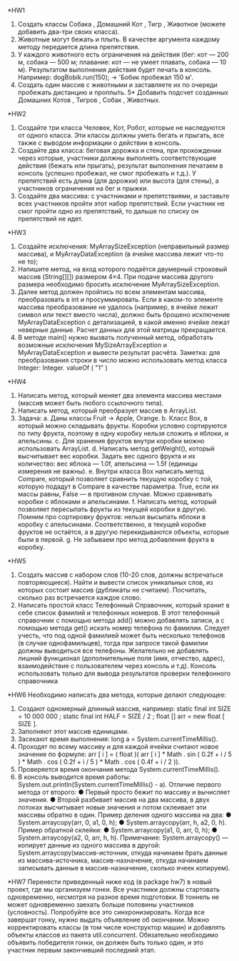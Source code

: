*HW1
1. Создать классы Собака , Домашний Кот , Тигр , Животное (можете добавить два-три своих
класса).
2. Животные могут бежать и плыть. В качестве аргумента каждому методу передается длина
препятствия.
3. У каждого животного есть ограничения на действия (бег: кот — 200 м, собака — 500 м;
плавание: кот — не умеет плавать, собака — 10 м). Результатом выполнения действия будет
печать в консоль. Например: dogBobik.run(150); -> 'Бобик пробежал 150 м'.
4. Создать один массив с животными и заставляете их по очереди пробежать дистанцию и
проплыть.
5* Добавить подсчет созданных Домашних Котов , Тигров , Собак , Животных.


*HW2
1. Создайте три класса Человек, Кот, Робот, которые не наследуются от одного класса. Эти классы должны уметь бегать и
прыгать, все также с выводом информации о действии в консоль.
2. Создайте два класса: беговая дорожка и стена, при прохождении через которые, участники
должны выполнять соответствующие действия (бежать или прыгать), результат выполнения печатаем в консоль (успешно пробежал, не смог пробежать и т.д.). У препятствий есть длина
(для дорожки) или высота (для стены), а участников ограничения на бег и прыжки.
3. Создайте два массивa: с участниками и препятствиями, и заставьте всех участников пройти
этот набор препятствий. Если участник не смог пройти одно из препятствий, то дальше по
списку он препятствий не идет.

*HW3
1. Создайте исключения: MyArraySizeException (неправильный размер массива), и MyArrayDataException (в ячейке массива лежит что-то не то);
2. Напишите метод, на вход которого подаётся двумерный строковый массив (String[][]) размером 4×4. При подаче массива другого размера необходимо бросить исключение MyArraySizeException.
3. Далее метод должен пройтись по всем элементам массива, преобразовать в int и просуммировать. Если в каком-то элементе массива преобразование не удалось (например, в ячейке лежит символ или текст вместо числа), должно быть брошено исключение MyArrayDataException с детализацией, в какой именно ячейке лежат неверные данные. Расчет данных для этой матрицы прекращается.
4. В методе main() нужно вызвать полученный метод, обработать возможные исключения MySizeArrayException и MyArrayDataException и вывести результат расчёта.
   Заметка: для преобразования строки в число можно использовать метод класса Integer: Integer. valueOf ( "1" )

*HW4
1. Написать метод, который меняет два элемента массива местами (массив может быть любого ссылочного типа).
2. Написать метод, который преобразует массив в ArrayList.
3. Задача:
   a. Даны классы Fruit -> Apple, Orange.
   b. Класс Box, в который можно складывать фрукты. Коробки условно сортируются по типу фрукта, поэтому в одну коробку нельзя сложить и яблоки, и апельсины.
   c. Для хранения фруктов внутри коробки можно использовать ArrayList.
   d. Написать метод getWeight(), который высчитывает вес коробки. Задать вес одного фрукта и их количество: вес яблока — 1.0f, апельсина — 1.5f (единицы измерения не важны).
   e. Внутри класса Box написать метод Compare, который позволяет сравнить текущую коробку с той, которую подадут в Compare в качестве параметра. True, если их массы равны, False — в противном случае. Можно сравнивать коробки с яблоками и апельсинами.
   f. Написать метод, который позволяет пересыпать фрукты из текущей коробки в другую. Помним про сортировку фруктов: нельзя высыпать яблоки в коробку с апельсинами. Соответственно, в текущей коробке фруктов не остаётся, а в другую перекидываются объекты, которые были в первой.
   g. Не забываем про метод добавления фрукта в коробку.

*HW5
1. Создать массив с набором слов (10-20 слов, должны встречаться повторяющиеся). Найти и
вывести список уникальных слов, из которых состоит массив (дубликаты не считаем).
Посчитать, сколько раз встречается каждое слово.
2. Написать простой класс Телефонный Справочник, который хранит в себе список фамилий и
телефонных номеров. В этот телефонный справочник с помощью метода add() можно
добавлять записи, а с помощью метода get() искать номер телефона по фамилии. Следует
учесть, что под одной фамилией может быть несколько телефонов (в случае однофамильцев),
тогда при запросе такой фамилии должны выводиться все телефоны. Желательно не добавлять
лишний функционал (дополнительные поля (имя, отчество, адрес), взаимодействие с пользователем
через консоль и т.д). Консоль использовать только для вывода результатов проверки телефонного
справочника

*HW6 
Необходимо написать два метода, которые делают следующее:
1) Создают одномерный длинный массив, например:
   static final int SIZE = 10 000 000 ;
   static final int HALF = SIZE / 2 ;
   float [] arr = new float [ SIZE ].
2) Заполняют этот массив единицами.
3) Засекают время выполнения: long a = System.currentTimeMillis().
4) Проходят по всему массиву и для каждой ячейки считают новое значение по формуле:
   arr [ i ] = ( float )( arr [ i ] * Math . sin ( 0.2f + i / 5 ) * Math . cos ( 0.2f + i / 5 ) *
   Math . cos ( 0.4f + i / 2 )).
5) Проверяется время окончания метода System.currentTimeMillis().
6) В консоль выводится время работы: System.out.println(System.currentTimeMillis() - a).
   Отличие первого метода от второго:
   ● Первый просто бежит по массиву и вычисляет значения.
   ● Второй разбивает массив на два массива, в двух потоках высчитывает новые значения и потом склеивает эти массивы обратно в один.
   Пример деления одного массива на два:
   ● System.arraycopy(arr, 0, a1, 0, h);
   ● System.arraycopy(arr, h, a2, 0, h).
   Пример обратной склейки:
   ● System.arraycopy(a1, 0, arr, 0, h);
   ● System.arraycopy(a2, 0, arr, h, h).
   Примечание: System.arraycopy() — копирует данные из одного массива в другой:
   System.arraycopy(массив-источник, откуда начинаем брать данные из массива-источника, массив-назначение, откуда начинаем записывать данные в массив-назначение, сколько ячеек
   копируем).

*HW7
Перенести приведенный ниже код (в package hw7) в новый проект, где мы организуем гонки. 
Все участники должны стартовать одновременно, несмотря на разное время подготовки. 
В тоннель не может одновременно заехать больше половины участников (условность).
Попробуйте все это синхронизировать. Когда все завершат гонку, нужно выдать объявление об окончании.
Можно корректировать классы (в том числе конструктор машин) и добавлять объекты классов из пакета util.concurrent.
Обязательно необходимо объявить победителя гонки, он должен быть только один, и это участник первым закончивший последний этап.











